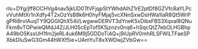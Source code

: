rIo+DYg/jff8OCHVg4nav5jkUD0TtVFjqpStYWhdAlhZ1rE2ptDf8GZVfcRaYLPcvVuhMtXr1nXdfy4T2xOzYsB8k6H0hyFMjaj5vcXNnSxwDsHWa1IaR8Qt5WrPgPRi8rvIAuqTY9QGGlQhX54l/LwgwwDERVT3dYneK5xDibxFBS3XqxaI8QNuFkm8vTOPwieQMdJ4Z/JLH0ScEpTof5K5jznzv0nq6+hSqcQtZ7ebOLHGBhpA49bO5KssUH1fm2jeRL4uk6M9j5GDDoTiAQ+j9iUpRV0mhRLSFWiLTFaeSPXbkDIuSwG3Gm44hWXf5ie+UAmYuT8xXWDwjZVbGw==



